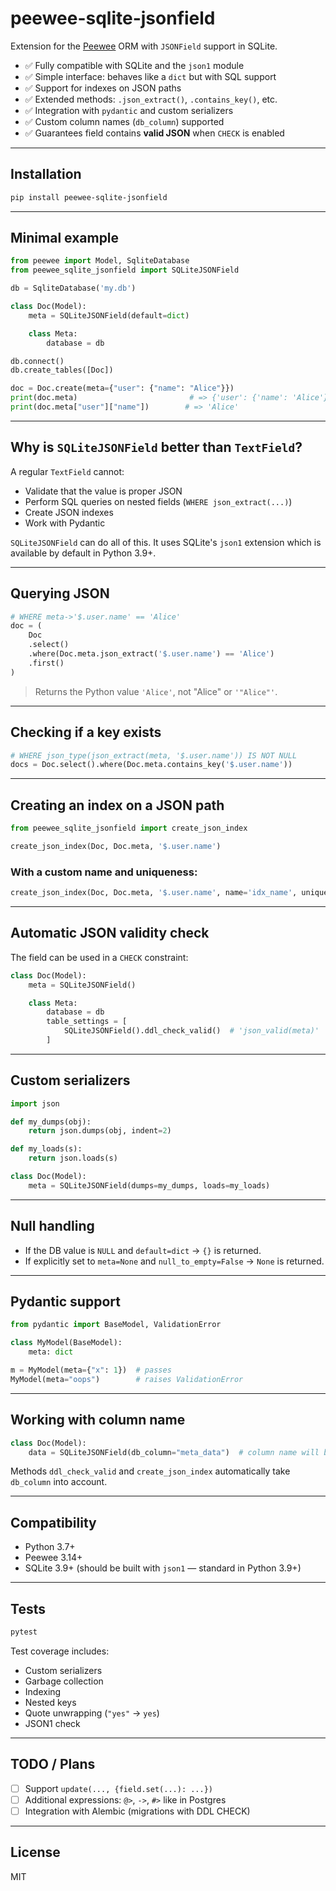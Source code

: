 # peewee-sqlite-jsonfield

Extension for the [Peewee](http://docs.peewee-orm.com/) ORM with `JSONField` support in SQLite.

- ✅ Fully compatible with SQLite and the `json1` module
- ✅ Simple interface: behaves like a `dict` but with SQL support
- ✅ Support for indexes on JSON paths
- ✅ Extended methods: `.json_extract()`, `.contains_key()`, etc.
- ✅ Integration with `pydantic` and custom serializers
- ✅ Custom column names (`db_column`) supported
- ✅ Guarantees field contains **valid JSON** when `CHECK` is enabled

---

## Installation

```bash
pip install peewee-sqlite-jsonfield
```

---

## Minimal example

```python
from peewee import Model, SqliteDatabase
from peewee_sqlite_jsonfield import SQLiteJSONField

db = SqliteDatabase('my.db')

class Doc(Model):
    meta = SQLiteJSONField(default=dict)

    class Meta:
        database = db

db.connect()
db.create_tables([Doc])

doc = Doc.create(meta={"user": {"name": "Alice"}})
print(doc.meta)                         # => {'user': {'name': 'Alice'}}
print(doc.meta["user"]["name"])        # => 'Alice'
```

---

## Why is `SQLiteJSONField` better than `TextField`?

A regular `TextField` cannot:

* Validate that the value is proper JSON
* Perform SQL queries on nested fields (`WHERE json_extract(...)`)
* Create JSON indexes
* Work with Pydantic

`SQLiteJSONField` can do all of this. It uses SQLite's `json1` extension which is available by default in Python 3.9+.

---

## Querying JSON

```python
# WHERE meta->'$.user.name' == 'Alice'
doc = (
    Doc
    .select()
    .where(Doc.meta.json_extract('$.user.name') == 'Alice')
    .first()
)
```

> Returns the Python value `'Alice'`, not "Alice" or `'"Alice"'`.

---

## Checking if a key exists

```python
# WHERE json_type(json_extract(meta, '$.user.name')) IS NOT NULL
docs = Doc.select().where(Doc.meta.contains_key('$.user.name'))
```

---

## Creating an index on a JSON path

```python
from peewee_sqlite_jsonfield import create_json_index

create_json_index(Doc, Doc.meta, '$.user.name')
```

### With a custom name and uniqueness:

```python
create_json_index(Doc, Doc.meta, '$.user.name', name='idx_name', unique=True)
```

---

## Automatic JSON validity check

The field can be used in a `CHECK` constraint:

```python
class Doc(Model):
    meta = SQLiteJSONField()

    class Meta:
        database = db
        table_settings = [
            SQLiteJSONField().ddl_check_valid()  # 'json_valid(meta)'
        ]
```

---

## Custom serializers

```python
import json

def my_dumps(obj):
    return json.dumps(obj, indent=2)

def my_loads(s):
    return json.loads(s)

class Doc(Model):
    meta = SQLiteJSONField(dumps=my_dumps, loads=my_loads)
```

---

## Null handling

* If the DB value is `NULL` and `default=dict` → `{}` is returned.
* If explicitly set to `meta=None` and `null_to_empty=False` → `None` is returned.

---

## Pydantic support

```python
from pydantic import BaseModel, ValidationError

class MyModel(BaseModel):
    meta: dict

m = MyModel(meta={"x": 1})  # passes
MyModel(meta="oops")        # raises ValidationError
```

---

## Working with column name

```python
class Doc(Model):
    data = SQLiteJSONField(db_column="meta_data")  # column name will be meta_data
```

Methods `ddl_check_valid` and `create_json_index` automatically take `db_column` into account.

---

## Compatibility

* Python 3.7+
* Peewee 3.14+
* SQLite 3.9+ (should be built with `json1` — standard in Python 3.9+)

---

## Tests

```bash
pytest
```

Test coverage includes:

* Custom serializers
* Garbage collection
* Indexing
* Nested keys
* Quote unwrapping (`"yes"` → `yes`)
* JSON1 check

---

## TODO / Plans

* [ ] Support `update(..., {field.set(...): ...})`
* [ ] Additional expressions: `@>`, `->`, `#>` like in Postgres
* [ ] Integration with Alembic (migrations with DDL CHECK)

---

## License

MIT
